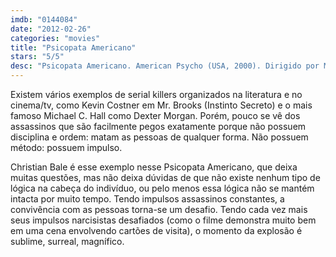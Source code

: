 ```yaml
---
imdb: "0144084"
date: "2012-02-26"
categories: "movies"
title: "Psicopata Americano"
stars: "5/5"
desc: "Psicopata Americano. American Psycho (USA, 2000). Dirigido por Mary Harron. Escrito por Bret Easton Ellis, Mary Harron, Guinevere Turner. Com Christian Bale, Justin Theroux, Josh Lucas, Bill Sage, Chloë Sevigny, Reese Witherspoon, Samantha Mathis, Matt Ross, Jared Leto."
---
```

Existem vários exemplos de serial killers organizados na literatura e no cinema/tv, como Kevin Costner em Mr. Brooks (Instinto Secreto) e o mais famoso Michael C. Hall como Dexter Morgan. Porém, pouco se vê dos assassinos que são facilmente pegos exatamente porque não possuem disciplina e ordem: matam as pessoas de qualquer forma. Não possuem método: possuem impulso.

Christian Bale é esse exemplo nesse Psicopata Americano, que deixa muitas questões, mas não deixa dúvidas de que não existe nenhum tipo de lógica na cabeça do indivíduo, ou pelo menos essa lógica não se mantém intacta por muito tempo. Tendo impulsos assassinos constantes, a convivência com as pessoas torna-se um desafio. Tendo cada vez mais seus impulsos narcisistas desafiados (como o filme demonstra muito bem em uma cena envolvendo cartões de visita), o momento da explosão é sublime, surreal, magnífico.

